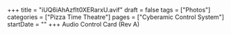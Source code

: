 +++
title = "iUQ6iAhAzfIt0XERarxU.avif"
draft = false
tags = ["Photos"]
categories = ["Pizza Time Theatre"]
pages = ["Cyberamic Control System"]
startDate = ""
+++
Audio Control Card (Rev A)
